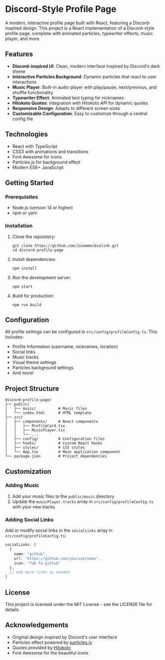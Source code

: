 # Discord-Style Profile Page

A modern, interactive profile page built with React, featuring a Discord-inspired design. This project is a React implementation of a Discord-style profile page, complete with animated particles, typewriter effects, music player, and more.

## Features

- **Discord-inspired UI**: Clean, modern interface inspired by Discord's dark theme
- **Interactive Particles Background**: Dynamic particles that react to user interactions
- **Music Player**: Built-in audio player with play/pause, next/previous, and shuffle functionality
- **Typewriter Effect**: Animated text typing for nicknames
- **Hitokoto Quotes**: Integration with Hitokoto API for dynamic quotes
- **Responsive Design**: Adapts to different screen sizes
- **Customizable Configuration**: Easy to customize through a central config file

## Technologies

- React with TypeScript
- CSS3 with animations and transitions
- Font Awesome for icons
- Particles.js for background effect
- Modern ES6+ JavaScript

## Getting Started

### Prerequisites

- Node.js (version 14 or higher)
- npm or yarn

### Installation

1. Clone the repository:
   ```
   git clone https://github.com/Jinomee/biolink.git
   cd discord-profile-page
   ```

2. Install dependencies:
   ```
   npm install
   ```

3. Run the development server:
   ```
   npm start
   ```

4. Build for production:
   ```
   npm run build
   ```

## Configuration

All profile settings can be configured in `src/config/profileConfig.ts`. This includes:

- Profile information (username, nicknames, location)
- Social links
- Music tracks
- Visual theme settings
- Particles background settings
- And more!

## Project Structure

```
discord-profile-page/
├── public/
│   ├── music/          # Music files
│   └── index.html      # HTML template
├── src/
│   ├── components/     # React components
│   │   ├── ProfileCard.tsx
│   │   ├── MusicPlayer.tsx
│   │   └── ... 
│   ├── config/         # Configuration files
│   ├── hooks/          # Custom React hooks
│   ├── styles/         # CSS styles
│   └── App.tsx         # Main application component
└── package.json        # Project dependencies
```

## Customization

### Adding Music

1. Add your music files to the `public/music` directory
2. Update the `musicPlayer.tracks` array in `src/config/profileConfig.ts` with your new tracks

### Adding Social Links

Add or modify social links in the `socialLinks` array in `src/config/profileConfig.ts`:

```typescript
socialLinks: [
  {
    name: "github",
    url: "https://github.com/yourusername",
    icon: "fab fa-github"
  },
  // Add more links as needed
]
```

## License

This project is licensed under the MIT License - see the LICENSE file for details.

## Acknowledgements

- Original design inspired by Discord's user interface
- Particles effect powered by [particles.js](https://vincentgarreau.com/particles.js/)
- Quotes provided by [Hitokoto](https://hitokoto.cn/)
- Font Awesome for the beautiful icons

